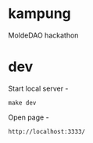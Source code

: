 # kampung
MoldeDAO hackathon

# dev
Start local server -
```
make dev
```

Open page -
```
http://localhost:3333/
```
